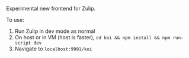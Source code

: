 Experimental new frontend for Zulip.

To use:

1. Run Zulip in dev mode as normal
2. On host or in VM (host is faster), `cd koi && npm install && npm run-script dev`
3. Navigate to `localhost:9991/koi`
